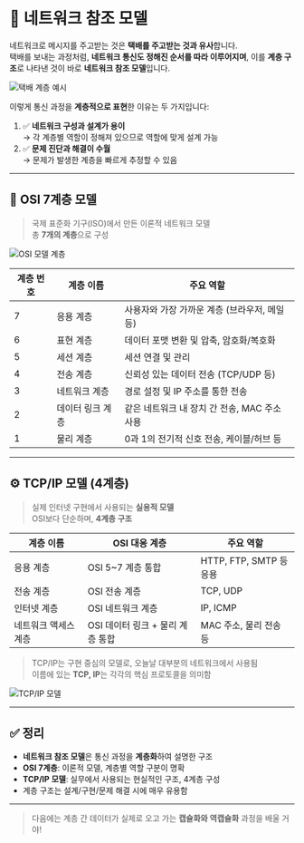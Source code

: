 # 🧩 네트워크 참조 모델

네트워크로 메시지를 주고받는 것은 **택배를 주고받는 것과 유사**합니다.  
택배를 보내는 과정처럼, **네트워크 통신도 정해진 순서를 따라 이루어지며**, 이를 **계층 구조**로 나타낸 것이 바로 **네트워크 참조 모델**입니다.

![택배 계층 예시](https://github.com/user-attachments/assets/139f1824-a7c9-49ca-af17-c9e584cd365f)

이렇게 통신 과정을 **계층적으로 표현**한 이유는 두 가지입니다:

1. ✅ **네트워크 구성과 설계가 용이**  
   → 각 계층별 역할이 정해져 있으므로 역할에 맞게 설계 가능  
2. ✅ **문제 진단과 해결이 수월**  
   → 문제가 발생한 계층을 빠르게 추정할 수 있음

---

## 📘 OSI 7계층 모델

> 국제 표준화 기구(ISO)에서 만든 이론적 네트워크 모델  
> 총 **7개의 계층**으로 구성

![OSI 모델 계층](https://csnote.net/assets/img/net/osi_layer.png)

| 계층 번호 | 계층 이름      | 주요 역할 |
|-----------|----------------|-----------|
| 7         | 응용 계층       | 사용자와 가장 가까운 계층 (브라우저, 메일 등) |
| 6         | 표현 계층       | 데이터 포맷 변환 및 압축, 암호화/복호화 |
| 5         | 세션 계층       | 세션 연결 및 관리 |
| 4         | 전송 계층       | 신뢰성 있는 데이터 전송 (TCP/UDP 등) |
| 3         | 네트워크 계층    | 경로 설정 및 IP 주소를 통한 전송 |
| 2         | 데이터 링크 계층 | 같은 네트워크 내 장치 간 전송, MAC 주소 사용 |
| 1         | 물리 계층       | 0과 1의 전기적 신호 전송, 케이블/허브 등 |

---

## ⚙️ TCP/IP 모델 (4계층)

> 실제 인터넷 구현에서 사용되는 **실용적 모델**  
> OSI보다 단순하며, **4계층 구조**

| 계층 이름        | OSI 대응 계층                              | 주요 역할 |
|------------------|--------------------------------------------|-----------|
| 응용 계층         | OSI 5~7 계층 통합                          | HTTP, FTP, SMTP 등 응용 |
| 전송 계층         | OSI 전송 계층                             | TCP, UDP |
| 인터넷 계층       | OSI 네트워크 계층                         | IP, ICMP |
| 네트워크 액세스 계층 | OSI 데이터 링크 + 물리 계층 통합             | MAC 주소, 물리 전송 등 |

> TCP/IP는 구현 중심의 모델로, 오늘날 대부분의 네트워크에서 사용됨  
> 이름에 있는 **TCP, IP**는 각각의 핵심 프로토콜을 의미함

![TCP/IP 모델](https://github.com/user-attachments/assets/18dbfeec-3b50-423c-9424-a001d1ae411a)

---

## ✅ 정리

- **네트워크 참조 모델**은 통신 과정을 **계층화**하여 설명한 구조
- **OSI 7계층**: 이론적 모델, 계층별 역할 구분이 명확
- **TCP/IP 모델**: 실무에서 사용되는 현실적인 구조, 4계층 구성
- 계층 구조는 설계/구현/문제 해결 시에 매우 유용함

---

> 다음에는 계층 간 데이터가 실제로 오고 가는 **캡슐화와 역캡슐화** 과정을 배울 거야!
